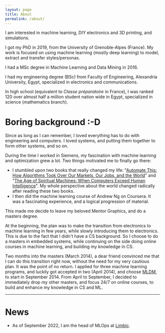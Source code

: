 ```yaml
---
layout: page
title: About
permalink: /about/
---
```


<!-- [![](https://osm3000.files.wordpress.com/2022/04/personal.jpg?w=1024)](https://osm3000.files.wordpress.com/2022/04/personal.jpg) -->

I am interested in machine learning, DIY electronics and 3D printing, and simulations.

I got my PhD in 2019, from the University of Grenoble-Alpes (France). My work is focused on using machine learning (mostly deep learning) to model, extract and transfer styles/personas.

I had a MSc degree in Machine Learning and Data Mining in 2016.

I had my engineering degree (BSc) from Faculty of Engineering, Alexandria University, Egypt, specialized in electronics and communications.

In high school (equivalent to *Classe préparatoire* in France), I was ranked 120 over almost half a million student nation wide in Egypt, specialized in science (mathematics branch).

# Boring background :-D

Since as long as I can remember, I loved everything has to do with engineering and computers. I loved systems, and putting them together to form other systems, and so on.

During the time I worked in Siemens, my fascination with machine learning and optimization grew a lot. Two things motivated me to finally go there:

- I stumbled upon two books that really changed my life: "[Automate This: How Algorithms Took Over Our Markets, Our Jobs, and the World](https://www.amazon.com/Automate-This-Algorithms-Markets-World/dp/1591846528/ref=sr_1_fkmrnull_1?keywords=Automate+This%3A+How+Algorithms+Took+Over+Our+Markets%2C+Our+Jobs%2C+and+the+World&qid=1553653100&s=books&sr=1-1-fkmrnull)" and "[The Age of Spiritual Machines: When Computers Exceed Human Intelligence](https://www.amazon.com/Age-Spiritual-Machines-Computers-Intelligence/dp/0140282025/ref=tmm_pap_swatch_0?_encoding=UTF8&qid=&sr=)". My whole perspective about the world changed radically after reading these two books.
- I then did the machine learning course of Andrew Ng on Coursera. It was a fascinating experience, and a logical progression of material.

This made me decide to leave my beloved Mentor Graphics, and do a masters degree.

At the beginning, the plan was to make the transition from electronics to machine learning in few years, while slowly introducing them to electronics. This is due to the fact that I didn't have a CS background. So I choose to do a masters in embedded systems, while continuing on the side doing online courses in machine learning, and building my knowledge in CS.

Two months into the masters (March 2014), a dear friend convinced me that I can do this transition right now, without the need for my very cautious plan. It was the point of no return. I applied for three machine learning programs, and luckily got accepted in two (April 2014), and choose [MLDM](https://mldm.univ-st-etienne.fr/), to start in September 2014. From April to September, I decided to immediately drop my other masters, and focus 24/7 on online courses, to build and enhance my knowledge in CS and ML.


---
# News
- As of September 2022, I am the head of MLOps at [Limbic](https://limbic.ai/).